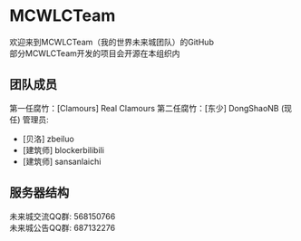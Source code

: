 # MCWLCTeam
欢迎来到MCWLCTeam（我的世界未来城团队）的GitHub  
部分MCWLCTeam开发的项目会开源在本组织内  
## 团队成员
第一任腐竹：[Clamours] Real Clamours
第二任腐竹：[东少] DongShaoNB (现任)
管理员: 
  - [贝洛] zbeiluo
  - [建筑师] blockerbilibili
  - [建筑师] sansanlaichi
## 服务器结构
未来城交流QQ群: 568150766  
未来城公告QQ群: 687132276
